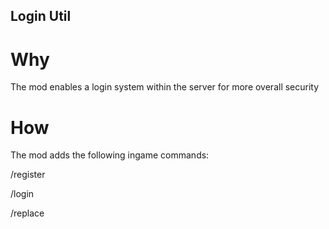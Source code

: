 Login Util
----------

Why
===
The mod enables a login system within the server for more overall security

How
===
The mod adds the following ingame commands:

/register <password> <password>

/login <password>

/replace <oldpassword> <newpassword>

